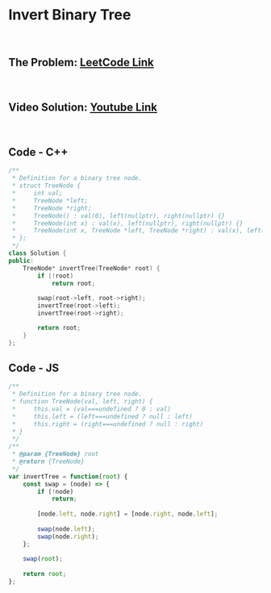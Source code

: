 # Invert Binary Tree

<br>

## The Problem: [LeetCode Link](https://leetcode.com/problems/invert-binary-tree/)

<br>

## Video Solution: [Youtube Link](https://youtu.be/goJ5L5OJV8M)

<br>

## Code - C++

```cpp
/**
 * Definition for a binary tree node.
 * struct TreeNode {
 *     int val;
 *     TreeNode *left;
 *     TreeNode *right;
 *     TreeNode() : val(0), left(nullptr), right(nullptr) {}
 *     TreeNode(int x) : val(x), left(nullptr), right(nullptr) {}
 *     TreeNode(int x, TreeNode *left, TreeNode *right) : val(x), left(left), right(right) {}
 * };
 */
class Solution {
public:
    TreeNode* invertTree(TreeNode* root) {
        if (!root)
            return root;
        
        swap(root->left, root->right);
        invertTree(root->left);
        invertTree(root->right);

        return root;
    }
};
```

## Code - JS
```js
/**
 * Definition for a binary tree node.
 * function TreeNode(val, left, right) {
 *     this.val = (val===undefined ? 0 : val)
 *     this.left = (left===undefined ? null : left)
 *     this.right = (right===undefined ? null : right)
 * }
 */
/**
 * @param {TreeNode} root
 * @return {TreeNode}
 */
var invertTree = function(root) {
    const swap = (node) => {
        if (!node)
            return;
        
        [node.left, node.right] = [node.right, node.left];
        
        swap(node.left);
        swap(node.right);
    };
  
    swap(root);
  
    return root;
};
```
